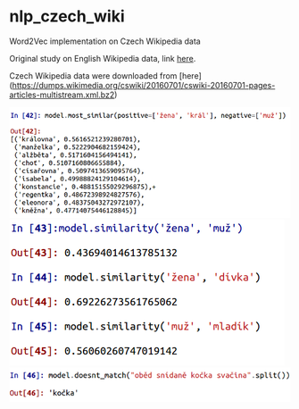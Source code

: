 # nlp_czech_wiki

Word2Vec implementation on Czech Wikipedia data

Original study on English Wikipedia data, link [here](http://textminingonline.com/training-word2vec-model-on-english-wikipedia-by-gensim).

Czech Wikipedia data were downloaded from [here] (https://dumps.wikimedia.org/cswiki/20160701/cswiki-20160701-pages-articles-multistream.xml.bz2)

![screenshot1](https://github.com/anastazie/nlp_czech_wiki/blob/master/screenshot1.png?raw=true)
![screenshot2](https://github.com/anastazie/nlp_czech_wiki/blob/master/screenshot2.png?raw=true)
![screenshot3](https://github.com/anastazie/nlp_czech_wiki/blob/master/screenshot3.png?raw=true)
